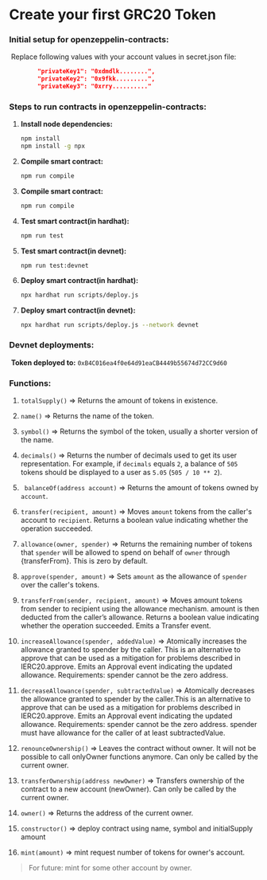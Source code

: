 # Create your first GRC20 Token

### Initial setup for openzeppelin-contracts:

​    Replace following values with your account values in secret.json file:

```json
        "privateKey1": "0xdmdlk........",
        "privateKey2": "0x9fkk.........",
        "privateKey3": "0xrry.........."
```



### Steps to run contracts in openzeppelin-contracts:

   1. **Install node dependencies:** 

      ```bash
      npm install
      npm install -g npx
      ```

   2. **Compile smart contract:**  

      ```bash
      npm run compile
      ```

   3. **Compile smart contract:**  

      ```bash
      npm run compile
      ```

   4. **Test smart contract(in hardhat):**  

      ```bash
      npm run test
      ```

   5. **Test smart contract(in devnet):**  

      ```
      npm run test:devnet
      ```

   6. **Deploy smart contract(in hardhat):**

      ```bash
      npx hardhat run scripts/deploy.js
      ```

   7. **Deploy smart contract(in devnet):**

      ```bash
      npx hardhat run scripts/deploy.js --network devnet
      ```

      

### Devnet deployments:

​    **Token deployed to:** `0xB4C016ea4f0e64d91eaCB4449b55674d72CC9d60`
​    

### Functions:

1.  `totalSupply()`  => Returns the amount of tokens in existence.

2.  `name()` => Returns the name of the token.

3.  `symbol()` => Returns the symbol of the token, usually a shorter version of the name.

4.  `decimals()` => Returns the number of decimals used to get its user representation. For example, if `decimals` equals `2`, a balance of `505` tokens should be displayed to a user as `5.05` (`505 / 10 ** 2`).

5.  ` balanceOf(address account)` => Returns the amount of tokens owned by `account`.

6.  `transfer(recipient, amount)` => Moves `amount` tokens from the caller's account to `recipient`. Returns a boolean value indicating whether the operation succeeded.

7.  `allowance(owner, spender)` => Returns the remaining number of tokens that `spender` will be  allowed to spend on behalf of `owner` through {transferFrom}. This is zero by default.

8.  `approve(spender, amount)` =>  Sets `amount` as the allowance of `spender` over the caller's tokens.


9. `transferFrom(sender, recipient, amount)` => Moves amount tokens from sender to recipient using the allowance mechanism. amount is then deducted from the caller’s allowance. Returns a boolean value indicating whether the operation succeeded. Emits a Transfer event.

10. `increaseAllowance(spender, addedValue)` => Atomically increases the allowance granted to spender by the caller. This is an alternative to approve that can be used as a mitigation for problems described in IERC20.approve. Emits an Approval event indicating the updated allowance. 
    Requirements: 
    spender cannot be the zero address.

11. `decreaseAllowance(spender, subtractedValue)` => Atomically decreases the allowance granted to spender by the caller.This is an alternative to approve that can be used as a mitigation for problems described in IERC20.approve. Emits an Approval event indicating the updated allowance. 
    Requirements: 
    spender cannot be the zero address.
    spender must have allowance for the caller of at least subtractedValue.

12. `renounceOwnership()` => Leaves the contract without owner. It will not be possible to call onlyOwner functions anymore. Can only be called by the current owner.

13. `transferOwnership(address newOwner)` => Transfers ownership of the contract to a new account (newOwner). Can only be called by the current owner.

14. `owner()`  =>  Returns the address of the current owner.

15. `constructor()` => deploy contract using name, symbol and initialSupply amount

16. `mint(amount)` => mint request number of tokens for owner's account.

    

> For future: mint for some other account by owner.
